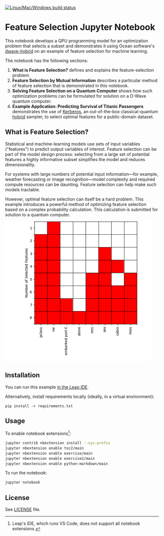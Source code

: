 [![Linux/Mac/Windows build status](
  https://circleci.com/gh/dwave-examples/feature-selection-notebook.svg?style=svg)](
  https://circleci.com/gh/dwave-examples/feature-selection-notebook)

# Feature Selection Jupyter Notebook

This notebook develops a QPU programming model for an optimization problem that
selects a subset and demonstrates it using Ocean software's
[dwave-hybrid](https://docs.ocean.dwavesys.com/en/stable/docs_hybrid/sdk_index.html)
on an example of feature selection for machine learning.

The notebook has the following sections:

1. **What is Feature Selection?** defines and explains the feature-selection problem.
2. **Feature Selection by Mutual Information** describes a particular method of
   feature selection that is demonstrated in this notebook.
3. **Solving Feature Selection on a Quantum Computer** shows how such optimization
   problems can be formulated for solution on a D-Wave quantum computer.
4. **Example Application: Predicting Survival of Titanic Passengers** demonstrates
   the use of
   [Kerberos](https://docs.ocean.dwavesys.com/en/stable/docs_hybrid/reference/reference.html), 
   an out-of-the-box classical-quantum
   [hybrid](https://docs.ocean.dwavesys.com/en/stable/docs_hybrid/sdk_index.html)
   sampler, to select optimal features for a public-domain dataset.

## What is Feature Selection?

Statistical and machine-learning models use sets of input variables ("features")
to predict output variables of interest. Feature selection can be part of the model
design process: selecting from a large set of potential features a highly informative
subset simplifies the model and reduces dimensionality.

For systems with large numbers of potential input information&mdash;for example,
weather forecasting or image recognition&mdash;model complexity and required compute
resources can be daunting. Feature selection can help make such models tractable.

However, optimal feature selection can itself be a hard problem. This example
introduces a powerful method of optimizing feature selection based on a complex
probability calculation. This calculation is submitted for solution to a quantum
computer.

![Example Solution](images/feature_selection_titanic.png)

## Installation

You can run this example
[in the Leap IDE](https://ide.dwavesys.io/#https://github.com/dwave-examples/feature-selection-notebook).

Alternatively, install requirements locally (ideally, in a virtual environment):

    pip install -r requirements.txt

## Usage

To enable notebook extensions[^1]:

```bash
jupyter contrib nbextension install --sys-prefix
jupyter nbextension enable toc2/main
jupyter nbextension enable exercise/main
jupyter nbextension enable exercise2/main
jupyter nbextension enable python-markdown/main

```

To run the notebook:

```bash
jupyter notebook
```

[^1]: Leap's IDE, which runs VS Code, does not support all notebook extensions.  

## License

See [LICENSE](LICENSE.md) file.
